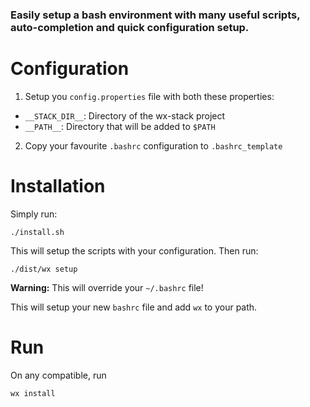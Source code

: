 ### Easily setup a bash environment with many useful scripts, auto-completion and quick configuration setup.

# Configuration

1. Setup you `config.properties` file with both these properties:
  - `__STACK_DIR__`: Directory of the wx-stack project
  - `__PATH__`: Directory that will be added to `$PATH`

2. Copy your favourite `.bashrc` configuration to `.bashrc_template`

# Installation

Simply run:
```
./install.sh
```
This will setup the scripts with your configuration. Then run:
```
./dist/wx setup
```
**Warning:** This will override your `~/.bashrc` file!

This will setup your new `bashrc` file and add `wx` to your path.

# Run

On any compatible, run
```
wx install
```
